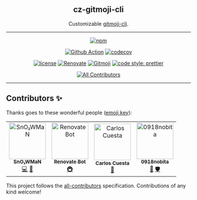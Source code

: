 <h2 align="center">cz-gitmoji-cli</h2>

<p align="center">Customizable <a href="https://github.com/carloscuesta/gitmoji-cli">gitmoji-cli</a>.</p>

---

<div align="center">

<p>

[![npm](https://img.shields.io/npm/v/cz-gitmoji-cli?logo=npm&style=for-the-badge)](https://www.npmjs.com/package/customizable-gitmoji-cli)

</p>
<p>

[![Github Action](https://github.com/SnO2WMaN/customizable-gitmoji-cli/workflows/Node%20CI/badge.svg)](https://github.com/SnO2WMaN/customizable-gitmoji-cli/actions)
[![codecov](https://codecov.io/gh/SnO2WMaN/customizable-gitmoji-cli/branch/master/graph/badge.svg)](https://codecov.io/gh/SnO2WMaN/customizable-gitmoji-cli)

</p>
<p>

[![license](https://img.shields.io/npm/l/cz-gitmoji-cli?style=flat-square)](https://github.com/SnO2WMaN/customizable-gitmoji-cli/blob/master/LICENSE)
[![Renovate](https://img.shields.io/badge/renovate-enabled-25c4c3.svg?style=flat-square)](https://renovatebot.com/)
[![Gitmoji](https://img.shields.io/badge/gitmoji-%20😜%20😍-FFDD67.svg?style=flat-square)](https://gitmoji.carloscuesta.me)
[![code style: prettier](https://img.shields.io/badge/code_style-prettier-ff69b4.svg?style=flat-square)](https://github.com/prettier/prettier)

</p>
<p>

<!-- prettier-ignore-start -->
<!-- ALL-CONTRIBUTORS-BADGE:START - Do not remove or modify this section -->
[![All Contributors](https://img.shields.io/badge/all_contributors-4-orange.svg?style=flat-square)](#contributors-)
<!-- ALL-CONTRIBUTORS-BADGE:END -->
<!-- prettier-ignore-end -->

</p>

</div>

---

## Contributors ✨

Thanks goes to these wonderful people ([emoji key](https://allcontributors.org/docs/en/emoji-key)):

<!-- ALL-CONTRIBUTORS-LIST:START - Do not remove or modify this section -->
<!-- prettier-ignore-start -->
<!-- markdownlint-disable -->
<table>
  <tr>
    <td align="center"><a href="https://sno2wman.dev/"><img src="https://avatars3.githubusercontent.com/u/15155608?v=4" width="100px;" alt="SnO₂WMaN"/><br /><sub><b>SnO₂WMaN</b></sub></a><br /><a href="https://github.com/SnO2WMaN/customizable-gitmoji-cli/commits?author=SnO2WMaN" title="Code">💻</a> <a href="#maintenance-SnO2WMaN" title="Maintenance">🚧</a></td>
    <td align="center"><a href="https://renovatebot.com"><img src="https://avatars0.githubusercontent.com/u/25180681?v=4" width="100px;" alt="Renovate Bot"/><br /><sub><b>Renovate Bot</b></sub></a><br /><a href="#infra-renovate-bot" title="Infrastructure (Hosting, Build-Tools, etc)">🚇</a></td>
    <td align="center"><a href="https://carloscuesta.me"><img src="https://avatars1.githubusercontent.com/u/7629661?v=4" width="100px;" alt="Carlos Cuesta"/><br /><sub><b>Carlos Cuesta</b></sub></a><br /><a href="#ideas-carloscuesta" title="Ideas, Planning, & Feedback">🤔</a></td>
    <td align="center"><a href="https://twitter.com/0918nobita"><img src="https://avatars1.githubusercontent.com/u/8453302?v=4" width="100px;" alt="0918nobita"/><br /><sub><b>0918nobita</b></sub></a><br /><a href="https://github.com/SnO2WMaN/customizable-gitmoji-cli/issues?q=author%3A0918nobita" title="Bug reports">🐛</a> <a href="#security-0918nobita" title="Security">🛡️</a></td>
  </tr>
</table>

<!-- markdownlint-enable -->
<!-- prettier-ignore-end -->

<!-- ALL-CONTRIBUTORS-LIST:END -->

This project follows the [all-contributors](https://github.com/all-contributors/all-contributors) specification. Contributions of any kind welcome!
